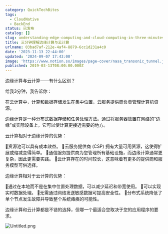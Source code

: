 ```yaml
---
category: QuickTechBites
tags:
  - CloudNative
  - BackEnd
status: 已发布
catalog: []
slug: understanding-edge-computing-and-cloud-computing-in-three-minutes
title: 三分钟理解边缘计算与云计算
urlname: 03bad7af-212e-4af4-8879-6cc1d231a4c0
date: '2023-11-13 22:44:00'
updated: '2024-09-07 17:43:00'
image: 'https://www.notion.so/images/page-cover/nasa_transonic_tunnel.jpg'
published: 2019-03-13T08:00:00.000Z
---
```


边缘计算与云计算——有什么区别？


给我3分钟，我告诉你：


在云计算中，计算和数据存储发生在集中位置，云服务提供商负责管理计算机资源。


边缘计算是一种分布式数据存储和任务处理方法。通过将服务器放置在网络的“边缘”或实际设备上，它可以使计算更接近需要的地方。


云计算相对于边缘计算的优势：


🔹资源池可以具有成本效益。
🔹云服务提供商 (CSP) 拥有大量可用资源，这使得扩展或缩减变得简单。
🔹通信服务提供商为您管理所有基础设施，而边缘计算通常更复杂，因此更需要实践。
🔹云计算存在的时间较长，这意味着有更多的提供商和服务模型可供选择。


边缘计算相对于云计算的优势：


🔸通过在本地而不是在集中位置处理数据，可以减少延迟和带宽使用。
🔸可以实现实时数据处理。
🔸无需通过网络发送敏感数据可提高安全性。
🔸分布式系统降低了单个节点发生故障并导致整个系统瘫痪的可能性。


边缘计算和云计算都是不错的选择，但哪一个最适合您取决于您的应用程序的要求。


![Untitled.png](https://prod-files-secure.s3.us-west-2.amazonaws.com/5d24fe63-e567-4804-86f9-9fdc62e13082/13581d9b-f241-4af1-9995-cb87504adaf1/Untitled.png?X-Amz-Algorithm=AWS4-HMAC-SHA256&X-Amz-Content-Sha256=UNSIGNED-PAYLOAD&X-Amz-Credential=ASIAZI2LB466R2XD3YY2%2F20250410%2Fus-west-2%2Fs3%2Faws4_request&X-Amz-Date=20250410T054000Z&X-Amz-Expires=3600&X-Amz-Security-Token=IQoJb3JpZ2luX2VjECUaCXVzLXdlc3QtMiJHMEUCIQCCzIYdO13iM8VDVG%2FUZWJZyYXNFbBkE4VAz02a5vMPcQIgfDkMqMraP%2FfkZPzLlaazHzIy2W5HvqZfLK8DpkOAWf8qiAQInv%2F%2F%2F%2F%2F%2F%2F%2F%2F%2FARAAGgw2Mzc0MjMxODM4MDUiDB0D9oE7H1vUuzxVPCrcAzZSeWvQ%2BCSE32hx8CMeCiGZAmLGGQ53E3Yfdq7cuicojNKIq3TshVmtAskbPo%2BlCqZRt33q2dZZpxHl2QsCL0gunjHyASq6m5t3eErUR4snuKDkc10iS%2FC5frEf%2B1JXi8Z7Ec53tYmN7MqrZFd%2B4DVlj%2FSVxWSbXm55L1NMX6hE67bH83Pclw%2F%2Bhq%2FDB8%2FlcZTnLVSkcmwCPQ9KiTzRzuMFKIf%2BWkrCJuNEUIiqolm3%2BHPKp1iCgPEqoYh%2FcnOPBA1AyDihMINbAG6I6d7rtZjGdsSWn%2B6ZiUIF%2BQnWnBnIiaIjPeeZcP1j%2BEejY6TFhDEFegkIFwD6IA%2BJ74vw%2F9Eb0bASuttRxmgvmhFvPttdUt2q1Z9NeRSTEC7VqQW1GUEejEYDeTqjcxRCRGBuLC5Qvg6zZmgfyOY217AAU2InVH7O1cSPoyW02ep3u8ZPEJhi92MMM%2BWZ5aU%2Fp3PRZtiunDc4zvFvdOCuLqpcFK0ADkd3HHTQ668ohoCqfYYglRHUGO2D3lI1m3e2zHsKiHfxZ2%2FO7faL%2B25H6s7RUfmP%2BUJFfUAnLSw%2BPZZuMACdm21UOUfmJLkuD%2Fw1%2FtpdAXVrxAgOUQ5mV5c0cOKKgPVgZl6%2BJTVr4aCV6%2B1SMNSl3b8GOqUBWlfbSF5mjWqt%2F0pzQI7tp%2FeBzXjZHFpdHM5vIwOasNls68QOB1siCzjpz%2BnKnOxvun%2FIX8kGGtZ%2BzAutIUmJ5IP%2FVwQWAkt9AYuCKQ0Brz2NkIlLOHPGrn5Uy0mGOXfnfyyIMBkwCq2x4HjB7eO0A%2FOhqukG399Pux%2Fg6tJr%2BBds715K0%2BG8sfinTMjH2zB4egmvS2sznLONNxB5Mi4OK9h6mAHW&X-Amz-Signature=c287b76aea06b9d9c79f43f9a2842fb162ebf1d34b479834d436f52225512b48&X-Amz-SignedHeaders=host&x-id=GetObject)

